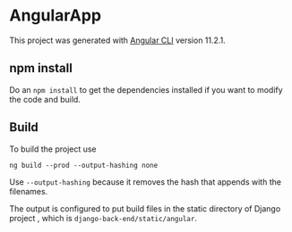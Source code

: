 # AngularApp

This project was generated with [Angular CLI](https://github.com/angular/angular-cli) version 11.2.1.

## npm install

Do an `npm install` to get the dependencies installed if you want to modify the code and build.

## Build

To build the project use 

```
ng build --prod --output-hashing none
```

Use  `--output-hashing` because it removes the hash that appends with the filenames.

The output is configured to put build files in the static directory of Django project , which is `django-back-end/static/angular`.